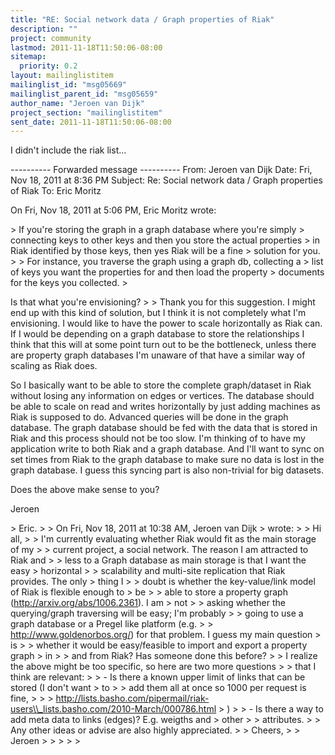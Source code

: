 ```yaml
---
title: "RE: Social network data / Graph properties of Riak"
description: ""
project: community
lastmod: 2011-11-18T11:50:06-08:00
sitemap:
  priority: 0.2
layout: mailinglistitem
mailinglist_id: "msg05669"
mailinglist_parent_id: "msg05659"
author_name: "Jeroen van Dijk"
project_section: "mailinglistitem"
sent_date: 2011-11-18T11:50:06-08:00
---
```



I didn't include the riak list...

---------- Forwarded message ----------
From: Jeroen van Dijk 
Date: Fri, Nov 18, 2011 at 8:36 PM
Subject: Re: Social network data / Graph properties of Riak
To: Eric Moritz 


On Fri, Nov 18, 2011 at 5:06 PM, Eric Moritz wrote:

&gt; If you're storing the graph in a graph database where you're simply
&gt; connecting keys to other keys and then you store the actual properties
&gt; in Riak identified by those keys, then yes Riak will be a fine
&gt; solution for you.
&gt;
&gt; For instance, you traverse the graph using a graph db, collecting a
&gt; list of keys you want the properties for and then load the property
&gt; documents for the keys you collected.
&gt;

Is that what you're envisioning?
&gt;
&gt;
Thank you for this suggestion. I might end up with this kind of solution,
but I think it is not completely what I'm envisioning. I would like to have
the power to scale horizontally as Riak can. If I would be depending on a
graph database to store the relationships I think that this will at some
point turn out to be the bottleneck, unless there are property graph
databases I'm unaware of that have a similar way of scaling as Riak does.

So I basically want to be able to store the complete graph/dataset in Riak
without losing any information on edges or vertices. The database should be
able to scale on read and writes horizontally by just adding machines as
Riak is supposed to do. Advanced queries will be done in the graph
database. The graph database should be fed with the data that is stored in
Riak and this process should not be too slow. I'm thinking of to have my
application write to both Riak and a graph database. And I'll want to sync
on set times from Riak to the graph database to make sure no data is lost
in the graph database. I guess this syncing part is also non-trivial for
big datasets.

Does the above make sense to you?

Jeroen


&gt; Eric.
&gt;
&gt; On Fri, Nov 18, 2011 at 10:38 AM, Jeroen van Dijk
&gt;  wrote:
&gt; &gt; Hi all,
&gt; &gt; I'm currently evaluating whether Riak would fit as the main storage of my
&gt; &gt; current project, a social network. The reason I am attracted to Riak and
&gt; &gt; less to a Graph database as main storage is that I want the easy
&gt; horizontal
&gt; &gt; scalability and multi-site replication that Riak provides. The only
&gt; thing I
&gt; &gt; doubt is whether the key-value/link model of Riak is flexible enough to
&gt; be
&gt; &gt; able to store a property graph (http://arxiv.org/abs/1006.2361). I am
&gt; not
&gt; &gt; asking whether the querying/graph traversing will be easy; I'm probably
&gt; &gt; going to use a graph database or a Pregel like platform (e.g.
&gt; &gt; http://www.goldenorbos.org/) for that problem. I guess my main question
&gt; is
&gt; &gt; whether it would be easy/feasible to import and export a property graph
&gt; in
&gt; &gt; and from Riak? Has someone done this before?
&gt; &gt; I realize the above might be too specific, so here are two more questions
&gt; &gt; that I think are relevant:
&gt; &gt; - Is there a known upper limit of links that can be stored (I don't want
&gt; to
&gt; &gt; add them all at once so 1000 per request is fine,
&gt; &gt;
&gt; http://lists.basho.com/pipermail/riak-users\\_lists.basho.com/2010-March/000786.html
&gt; )
&gt; &gt; - Is there a way to add meta data to links (edges)? E.g. weigths and
&gt; other
&gt; &gt; attributes.
&gt; &gt; Any other ideas or advise are also highly appreciated.
&gt; &gt; Cheers,
&gt; &gt; Jeroen
&gt; &gt;
&gt; &gt;
&gt;
